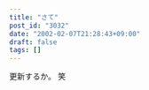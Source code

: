 ```yaml
---
title: "さて"
post_id: "3032"
date: "2002-02-07T21:28:43+09:00"
draft: false
tags: []
---
```



更新するか。 笑
